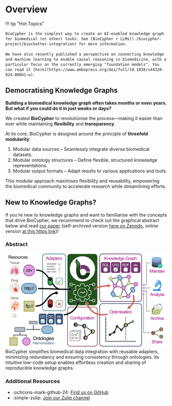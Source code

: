 # Overview

!!! tip "Hot Topics"

    BioCypher is the simplest way to create an AI-enabled knowledge graph for biomedical (or other) tasks. See [BioCypher + LLMs](./biocypher-project/biochatter-integration) for more information.

    We have also recently published a perspective on connecting knowledge and machine learning to enable causal reasoning in biomedicine, with a particular focus on the currently emerging "foundation models". You can read it [here](https://www.embopress.org/doi/full/10.1038/s44320-024-00041-w).

## Democratising Knowledge Graphs

**Building a biomedical knowledge graph often takes months or even years. But what if you could do it in just weeks or days?**

We created **BioCypher** to revolutionise the process—making it easier than ever while maintaining **flexibility** and **transparency**.

At its core, BioCypher is designed around the principle of **threefold modularity**:

1. Modular data sources – Seamlessly integrate diverse biomedical datasets.
2. Modular ontology structures – Define flexible, structured knowledge representations.
3. Modular output formats – Adapt results to various applications and tools.

This modular approach maximises flexibility and reusability, empowering the biomedical community to accelerate research while streamlining efforts.

## New to Knowledge Graphs?

If you’re new to knowledge graphs and want to familiarise with the concepts that drive BioCypher, we recommend to check out the graphical abstract below and read [our paper](https://www.nature.com/articles/s41587-023-01848-y) (self-archived version [here on Zenodo](https://zenodo.org/records/10320714), online version [at this https link](https://biocypher.github.io/biocypher-paper/))!

### Abstract

![graphical-abstract-biocypher.png](./assets/img/graphical-abstract-biocypher.png)
BioCypher simplifies biomedical data integration with reusable adapters, minimizing redundancy and ensuring consistency through ontologies. Its intuitive low-code setup enables effortless creation and sharing of reproducible knowledge graphs.

### Additional Resources

- :octicons-mark-github-24: [Find us on GitHub](https://github.com/biocypher/biocypher)
- :simple-zulip: [Join our Zulip channel](https://biocypher.zulipchat.com/)
